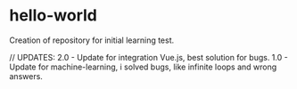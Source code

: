 # hello-world
Creation of repository for initial learning test.

// UPDATES:
2.0 - Update for integration Vue.js, best solution for bugs. 
1.0 - Update for machine-learning, i solved bugs, like infinite loops and wrong answers.
